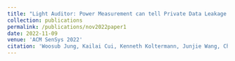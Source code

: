 ```yaml
---
title: "Light Auditor: Power Measurement can tell Private Data Leakage through IoT Covert Channels"
collection: publications
permalink: /publications/nov2022paper1
date: 2022-11-09
venue: 'ACM SenSys 2022'
citation: 'Woosub Jung, Kailai Cui, Kenneth Koltermann, Junjie Wang, Chunsheng Xin, Gang Zhou, “Light Auditor: Power Measurement can tell Private Data Leakage through IoT Covert Channels,” ACM SenSys 2022, Boston, MA, November 2022.'
---
```


